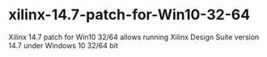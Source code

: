 # xilinx-14.7-patch-for-Win10-32-64
Xilinx 14.7 patch for Win10 32/64
allows running Xilinx Design Suite version 14.7 under Windows 10 32/64 bit
